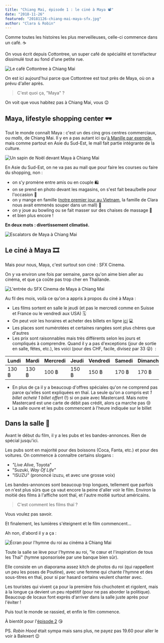 ```yaml
---
title: "Chiang Mai, épisode 1 : le ciné à Maya 📽"
date: "2018-11-26"
featured: "20181126-chiang-mai-maya-sfx.jpg"
author: "Clara & Robin"
---
```


Comme toutes les histoires les plus merveilleuses, celle-ci commence dans un
café. ☕

On vous écrit depuis Cottontree, un super café de spécialité et torréfacteur
dissimulé tout au fond d'une petite rue.

![Le café Cottontree à Chiang Mai](20181126-chiang-mai-cottontree.jpg "Cottontree")

On est ici aujourd'hui parce que Cottontree est tout près de Maya, où on a prévu
d'aller après.

> C'est quoi ça, "Maya" ?

On voit que vous habitez pas à Chiang Mai, vous 😉

## Maya, lifestyle shopping center 🕶

Tout le monde connaît Maya : c'est un des cinq gros centres commerciaux, ou
_malls_, de Chiang Mai. Il y en a pas autant ici
qu'[à Manille par exemple](https://eaudepoisson.com/2018/04/16/gratte-ciels-jeepneys-et-barbecue-bienvenue-a-manille/#les-journees-dans-les-malls),
mais comme partout en Asie du Sud-Est, le mall fait partie intégrante de la
culture.

![Un sapin de Noël devant Maya à Chiang Mai](20181126-chiang-mai-maya.jpg "Maya décoré pour Noël (non, ça ne se fête pas ici, mais ça fait du business)")

En Asie du Sud-Est, on ne va pas au mall que pour faire les courses ou faire du
shopping, non :

- on s'y promène entre amis ou en couple 🛍
- on se prend en photo devant les magasins, on s'est fait beau/belle pour
  l'occasion 💅
- on y mange en famille
  ([notre premier jour au Vietnam](https://eaudepoisson.com/2017/10/21/deux-jours-a-saigon-scooters-et-plats-vietnamiens/),
  la famille de Clara nous avait emmenés souper dans un mall) 🍜
- on y joue au bowling ou se fait masser sur des chaises de massage 🎳
- et bien plus encore !

**En deux mots : divertissement climatisé.**

![Escalators de Maya à Chiang Mai](20181126-chiang-mai-maya-escalators.jpg "Les escalators de Maya")

## Le ciné à Maya 🎞

Mais pour nous, Maya, c'est surtout son ciné : SFX Cinema.

On y va environ une fois par semaine, parce qu'on aime bien aller au cinéma, et
que ça coûte pas trop cher en Thaïlande.

![L'entrée du SFX Cinema de Maya à Chiang Mai](20181126-chiang-mai-maya-sfx.jpg "SFX Cinema")

Au fil des mois, voilà ce qu'on a appris à propos du ciné à Maya :

- Les films sortent en salle le jeudi (et pas le mercredi comme en Suisse et
  France ou le vendredi aux USA) 🗓
- On peut voir les horaires et acheter des billets en ligne
  [ici](https://www.sfcinemacity.com/showtime/cinema/9936) 💻
- Les places sont numérotées et certaines rangées sont plus chères que d'autres
- Les prix sont raisonnables mais très différents selon les jours et compliqués
  à comprendre. Quand il y a pas d'exceptions (jour de sortie en salle, fêtes,
  etc.), les voici (pour des CHF, facile, divisez par 33 😜)  :

| Lundi | Mardi | Mercredi | Jeudi | Vendredi | Samedi | Dimanche |
| ----- | ----- | -------- | ----- | -------- | ------ | -------- |
| 130 ฿ | 130 ฿ | 100 ฿    | 150 ฿ | 150 ฿    | 170 ฿  | 170 ฿    |

- En plus de ça il y a beaucoup d'offres spéciales qu'on ne comprend pas parce
  qu'elles sont expliquées en thaï. La seule qu'on a compris est _1 billet
  acheté 1 billet offert_ (!) si on paie avec Mastercard. Mais notre Mastercard
  est une carte de débit pas crédit, alors ça marche pas 😢
- La salle ouvre et les pubs commencent à l'heure indiquée sur le billet

## Dans la salle 💺

Avant le début du film, il y a les pubs et les bandes-annonces. Rien de spécial
jusqu'ici.

Les pubs sont en majorité pour des boissons (Coca, Fanta, etc.) et pour des
voitures. On commence à connaître certains slogans :

- _"Live Alive_, Toyota"
- "Suzuki, _Way Of Life"_
- "ISUZU" (prononcé izuzu, et avec une grosse voix)

Les bandes-annonces sont beaucoup trop longues, tellement que parfois on n'est
plus sûrs que ça vaut encore la peine d'aller voir le film. Environ la moitié
des films à l'affiche sont thaï, et l'autre moitié surtout américains.

> C'est comment les films thaï ?

Vous voulez pas savoir.

Et finalement, les lumières s'éteignent et le film commencent...

Ah non, d'abord il y a ça :

![Écran pour l'hymne du roi au cinéma à Chiang Mai](20181126-chiang-mai-maya-sfx-hymne.jpg)

Toute la salle se lève pour l'hymne au roi, "le cœur et l'inspiration de tous
les Thaï" (hymne sponsorisée par une banque bien sûr).

Elle consiste en un diaporama assez kitch de photos du roi (qui rappellent un
peu les poses de Poutine), avec une femme qui chante l'hymne et des sous-titres
en thaï, pour si par hasard certains veulent chanter avec.

Les touristes qui vivent ça pour la première fois chuchotent et rigolent, mais à
la longue ça devient un peu répétitif (pour ne pas aborder la politique).
Beaucoup de locaux font exprès d'arriver dans la salle juste après pour l'éviter
!

Puis tout le monde se rassied, et enfin le film commence.

À bientôt pour
l'[épisode 2](https://eaudepoisson.com/2018/11/29/chiang-mai-episode-2-le-cafe/)
😘

PS. _Robin Hood_ était sympa mais sans plus, ne payez pas 19.60 pour aller le
voir à Balexert 😉
